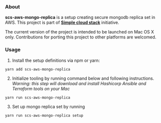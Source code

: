 ### About

**scs-aws-mongo-replica** is a setup creating secure mongodb replica set in AWS. This project is part of **[Simple cloud stack](https://github.com/eluck/simple-cloud-stack)** initiative.

The current version of the project is intended to be launched on Mac OS X only. Contributions for porting this project to other platforms are welcomed.

### Usage

1. Install the setup definitions via npm or yarn:

```yarn add scs-aws-mongo-replica```


2. Initialize tooling by running command below and following instructions. *Warning: this step will download and install Hashicorp Ansible and Terraform tools on your Mac*

```yarn run scs-aws-mongo-replica```


3. Set up mongo replica set by running

```yarn run scs-aws-mongo-replica setup```
